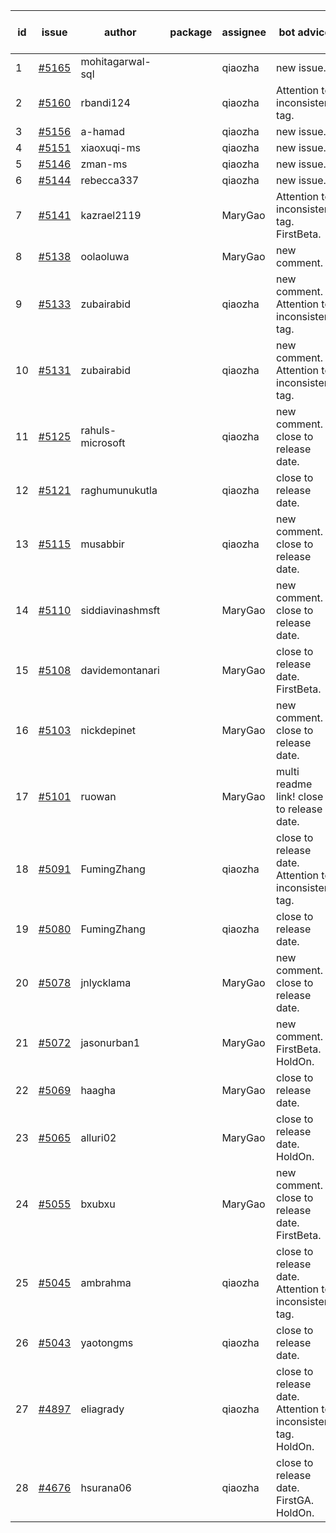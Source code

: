 | id | issue | author | package | assignee | bot advice | created date of issue | target release date | date from target |
| ------ | ------ | ------ | ------ | ------ | ------ | ------ | ------ | :-----: |
| 1 | [#5165](https://github.com/Azure/sdk-release-request/issues/5165) | mohitagarwal-sql |  | qiaozha | new issue. | 04-24 | 05-24 |  |
| 2 | [#5160](https://github.com/Azure/sdk-release-request/issues/5160) | rbandi124 |  | qiaozha | Attention to inconsistent tag. | 04-24 | 05-24 |  |
| 3 | [#5156](https://github.com/Azure/sdk-release-request/issues/5156) | a-hamad |  | qiaozha | new issue. | 04-24 | 05-24 |  |
| 4 | [#5151](https://github.com/Azure/sdk-release-request/issues/5151) | xiaoxuqi-ms |  | qiaozha | new issue. | 04-24 | 05-24 |  |
| 5 | [#5146](https://github.com/Azure/sdk-release-request/issues/5146) | zman-ms |  | qiaozha | new issue. | 04-24 | 05-24 |  |
| 6 | [#5144](https://github.com/Azure/sdk-release-request/issues/5144) | rebecca337 |  | qiaozha | new issue. | 04-23 | 05-24 |  |
| 7 | [#5141](https://github.com/Azure/sdk-release-request/issues/5141) | kazrael2119 |  | MaryGao | Attention to inconsistent tag. FirstBeta. | 04-23 | 05-24 |  |
| 8 | [#5138](https://github.com/Azure/sdk-release-request/issues/5138) | oolaoluwa |  | MaryGao | new comment. | 04-16 | 05-24 |  |
| 9 | [#5133](https://github.com/Azure/sdk-release-request/issues/5133) | zubairabid |  | qiaozha | new comment. Attention to inconsistent tag. | 04-12 | 05-24 |  |
| 10 | [#5131](https://github.com/Azure/sdk-release-request/issues/5131) | zubairabid |  | qiaozha | new comment. Attention to inconsistent tag. | 04-12 | 05-24 |  |
| 11 | [#5125](https://github.com/Azure/sdk-release-request/issues/5125) | rahuls-microsoft |  | qiaozha | new comment. close to release date. | 04-11 | 04-26 | 0 |
| 12 | [#5121](https://github.com/Azure/sdk-release-request/issues/5121) | raghumunukutla |  | qiaozha | close to release date. | 04-11 | 04-26 | 0 |
| 13 | [#5115](https://github.com/Azure/sdk-release-request/issues/5115) | musabbir |  | qiaozha | new comment. close to release date. | 04-08 | 04-26 | 0 |
| 14 | [#5110](https://github.com/Azure/sdk-release-request/issues/5110) | siddiavinashmsft |  | MaryGao | new comment. close to release date. | 04-04 | 04-26 | 0 |
| 15 | [#5108](https://github.com/Azure/sdk-release-request/issues/5108) | davidemontanari |  | MaryGao | close to release date. FirstBeta. | 04-03 | 04-26 | 0 |
| 16 | [#5103](https://github.com/Azure/sdk-release-request/issues/5103) | nickdepinet |  | MaryGao | new comment. close to release date. | 04-01 | 04-26 | 0 |
| 17 | [#5101](https://github.com/Azure/sdk-release-request/issues/5101) | ruowan |  | MaryGao | multi readme link! close to release date. | 04-01 | 04-26 | 0 |
| 18 | [#5091](https://github.com/Azure/sdk-release-request/issues/5091) | FumingZhang |  | qiaozha | close to release date. Attention to inconsistent tag. | 03-27 | 04-26 | 0 |
| 19 | [#5080](https://github.com/Azure/sdk-release-request/issues/5080) | FumingZhang |  | qiaozha | close to release date. | 03-25 | 04-26 | 0 |
| 20 | [#5078](https://github.com/Azure/sdk-release-request/issues/5078) | jnlycklama |  | MaryGao | new comment. close to release date. | 03-22 | 04-26 | 0 |
| 21 | [#5072](https://github.com/Azure/sdk-release-request/issues/5072) | jasonurban1 |  | MaryGao | new comment. FirstBeta. HoldOn. | 03-22 | 05-24 |  |
| 22 | [#5069](https://github.com/Azure/sdk-release-request/issues/5069) | haagha |  | MaryGao | close to release date. | 03-21 | 04-26 | 0 |
| 23 | [#5065](https://github.com/Azure/sdk-release-request/issues/5065) | alluri02 |  | MaryGao | close to release date. HoldOn. | 03-20 | 04-26 | 0 |
| 24 | [#5055](https://github.com/Azure/sdk-release-request/issues/5055) | bxubxu |  | MaryGao | new comment. close to release date. FirstBeta. | 03-18 | 04-26 | 0 |
| 25 | [#5045](https://github.com/Azure/sdk-release-request/issues/5045) | ambrahma |  | qiaozha | close to release date. Attention to inconsistent tag. | 03-15 | 04-26 | 0 |
| 26 | [#5043](https://github.com/Azure/sdk-release-request/issues/5043) | yaotongms |  | qiaozha | close to release date. | 03-13 | 04-26 | 0 |
| 27 | [#4897](https://github.com/Azure/sdk-release-request/issues/4897) | eliagrady |  | qiaozha | close to release date. Attention to inconsistent tag. HoldOn. | 01-18 | 04-26 | 0 |
| 28 | [#4676](https://github.com/Azure/sdk-release-request/issues/4676) | hsurana06 |  | qiaozha | close to release date. FirstGA. HoldOn. | 10-23 | 04-26 | 0 |
